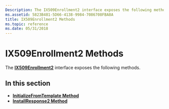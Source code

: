 ```yaml
---
Description: The IX509Enrollment2 interface exposes the following methods.
ms.assetid: 5823B481-5D66-4138-9984-7086708FBA8A
title: IX509Enrollment2 Methods
ms.topic: reference
ms.date: 05/31/2018
---
```


# IX509Enrollment2 Methods

The [**IX509Enrollment2**](/windows/desktop/api/Certenroll/nn-certenroll-ix509enrollment2) interface exposes the following methods.

## In this section

-   [**InitializeFromTemplate Method**](/windows/desktop/api/Certenroll/nf-certenroll-ix509enrollment2-initializefromtemplate)
-   [**InstallResponse2 Method**](/windows/desktop/api/Certenroll/nf-certenroll-ix509enrollment2-installresponse2)

 

 



